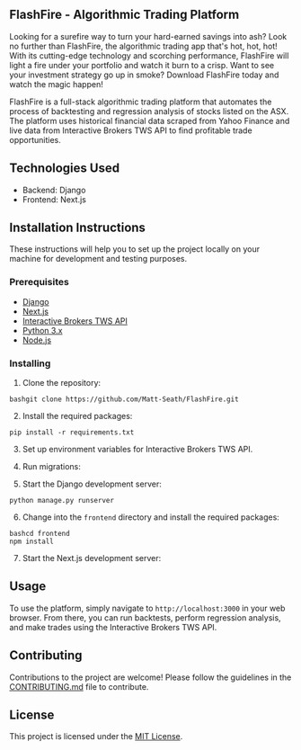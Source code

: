 ## FlashFire - Algorithmic Trading Platform

Looking for a surefire way to turn your hard-earned savings into ash? Look no further than FlashFire, the algorithmic trading app that's hot, hot, hot! With its cutting-edge technology and scorching performance, FlashFire will light a fire under your portfolio and watch it burn to a crisp. Want to see your investment strategy go up in smoke? Download FlashFire today and watch the magic happen!

FlashFire is a full-stack algorithmic trading platform that automates the process of backtesting and regression analysis of stocks listed on the ASX. The platform uses historical financial data scraped from Yahoo Finance and live data from Interactive Brokers TWS API to find profitable trade opportunities.

## Technologies Used

-   Backend: Django
-   Frontend: Next.js

## Installation Instructions

These instructions will help you to set up the project locally on your machine for development and testing purposes.

### Prerequisites

-   [Django](https://www.djangoproject.com/download/)
-   [Next.js](https://nextjs.org/docs#getting-started)
-   [Interactive Brokers TWS API](https://interactivebrokers.github.io/#tws-api-documentation)
-   [Python 3.x](https://www.python.org/downloads/)
-   [Node.js](https://nodejs.org/en/download/)

### Installing

1.  Clone the repository:

```
bashgit clone https://github.com/Matt-Seath/FlashFire.git

```

2.  Install the required packages:

```
pip install -r requirements.txt

```

3.  Set up environment variables for Interactive Brokers TWS API.
    
4.  Run migrations:
    

5.  Start the Django development server:

```
python manage.py runserver

```

6.  Change into the `frontend` directory and install the required packages:

```
bashcd frontend
npm install

```

7.  Start the Next.js development server:

## Usage

To use the platform, simply navigate to `http://localhost:3000` in your web browser. From there, you can run backtests, perform regression analysis, and make trades using the Interactive Brokers TWS API.

## Contributing

Contributions to the project are welcome! Please follow the guidelines in the [CONTRIBUTING.md](https://chat.openai.com/CONTRIBUTING.md) file to contribute.

## License

This project is licensed under the [MIT License](https://chat.openai.com/LICENSE).
